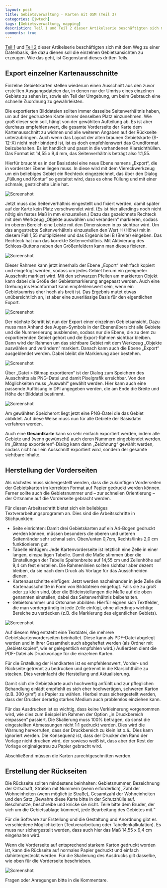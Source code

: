 ```yaml
---
layout: post
title: Gebietsverwaltung - Karten mit OSM (Teil 3)
categories: [jwtech]
tags: [Gebietsverwaltung, mapping]
description: Teil 1 und Teil 2 dieser Artikelserie beschäftigten sich mit dem Weg zu einer Datenbasis, die dazu dienen soll die einzelnen Gebietsansichten zu erzeugen. Wie das geht, ist Gegenstand dieses dritten Teils..
comments: true
---
```


[Teil 1](http://blog.stngl.net/jwtech/2015/12/28/gebietsverwaltung-karten-mit-osm-pt1/) und [Teil 2](http://blog.stngl.net/jwtech/2015/12/28/gebietsverwaltung-karten-mit-osm-pt2/) dieser Artikelserie beschäftigten sich mit dem Weg zu einer Datenbasis, die dazu dienen soll die einzelnen Gebietsansichten zu erzeugen. Wie das geht, ist Gegenstand dieses dritten Teils.

## Export einzelner Kartenausschnitte

Einzelne Gebietskarten stellen wiederum einen Ausschnitt aus den zuvor erstellten Ausgangsdateien dar, in denen nur der Umriss eines einzelnen Gebiets zu sehen ist, sowie ein Teil der Umgebung, um beim Gebrauch eine schnelle Zuordnung zu gewährleisten.

Die exportierten Bilddateien sollten immer dasselbe Seitenverhältnis haben, um auf der gedruckten Karte immer denselben Platz einzunehmen. Wie groß dieser sein soll, hängt von der gewählten Aufteilung ab. Es ist aber durchaus empfehlenswert, die gesamte Vorderseite der Karte dem Kartenausschnitt zu widmen und alle weiteren Angaben auf der Rückseite unterzubringen. Auch wenn das Layout der alten braunen Gebietskarte (S-12-X) nicht mehr bindend ist, ist es doch empfehlenswert das Grundformat beizubehalten. Es ist handlich und passt in die vorhandenen Klarsichthüllen. Das Format ist 14,55 x 9,4 mm, das Seitenverhältnis beträgt also 1:1,55.

Hierfür braucht es in der Basisdatei eine neue Ebene namens „Export“, die in vorderster Ebene liegen muss. In diese wird mit dem Viereckwerkzeug um ein beliebiges Gebiet ein Rechteck eingezeichnet, das über den Dialog „Füllung und Kontur“ so gestaltet wird, dass es ohne Füllung und mit einer schmale, gestrichelte Linie hat.

![Screenshot](http://stngl.net/assets/201512/thg_karten_screen015.png)

Jetzt muss das Seitenverhältnis eingestellt und fixiert werden, damit später auf der Karte kein Platz verschwendet wird. (Es ist hier allerdings noch nicht nötig ein festes Maß in mm einzustellen.) Dazu das gezeichnete Rechteck mit dem Werkzeug „Objekte auswählen und verändern“ markieren, sodass im oberen Bereich eine Leiste mit den Dimensionen in px sichtbar wird. Um das angestrebte Seitenverhältnis einzustellen den Wert H (Höhe) mit in diesem Fall 1,55 multiplizieren und das Ergebnis bei B (Breite) eingeben. Das Rechteck hat nun das korrekte Seitenverhältnis. Mit Aktivierung des Schloss-Buttons neben den Größenfeldern kann man dieses fixieren.

![Screenshot](http://stngl.net/assets/201512/thg_karten_screen016.png)

Dieser Rahmen kann jetzt innerhalb der Ebene „Export“ mehrfach kopiert und eingefügt werden, sodass um jedes Gebiet herum ein geeigneter Ausschnitt markiert wird. Mit den schwarzen Pfeilen am markierten Objekt kann dabei die Größe der Gebietsmarkierung angepasst werden. Auch eine Drehung ins Hochformart kann empfehlenswert sein, wenn ein Gebietsumriss eher hoch als breit ist. Das Ergebnis mutet etwas unübersichtlich an, ist aber eine zuverlässige Basis für den eigentlichen Export.

![Screenshot](http://stngl.net/assets/201512/thg_karten_screen017.png)

Der nächste Schritt ist nun der Export einer einzelnen Gebietsansicht. Dazu muss man Anhand des Augen-Symbols in der Ebenenübersicht alle Gebiete und die Nummerierung ausblenden, sodass nur die Ebene, die zu dem zu exportierenden Gebiet gehört und die Export-Rahmen sichtbar bleiben. Dann wird der Rahmen um das sichtbare Gebiet mit dem Werkzeug „Objekte auswählen und verändern“ markiert. Danach kann auch die Ebene „Export“ ausgeblendet werden. Dabei bleibt die Markierung aber bestehen.

![Screenshot](http://stngl.net/assets/201512/thg_karten_screen018.png)

Über „Datei > Bitmap exportieren“ ist der Dialog zum Speichern des Ausschnitts als PNG-Datei und damit Pixelgrafik erreichbar. Von den Möglichkeiten muss „Auswahl“ gewählt werden. Hier kann auch eine passende Auflösung in DPI angegeben werden, die am Ende die Breite und Höhe der Bilddatei bestimmt.

![Screenshot](http://stngl.net/assets/201512/thg_karten_screen019.png)

Am gewählten Speicherort liegt jetzt eine PNG-Datei die das Gebiet abbildet. Auf diese Weise muss nun für alle Gebiete der Basisdatei verfahren werden.

Auch eine **Gesamtkarte** kann so sehr einfach exportiert werden, indem alle Gebiete und (wenn gewünscht) auch deren Nummern eingeblendet werden. Im „Bitmap exportieren“-Dialog kann dann „Zeichnung“ gewählt werden, sodass nicht nur ein Ausschnitt exportiert wird, sondern der gesamte sichtbare Inhalte.

## Herstellung der Vorderseiten

Als nächstes muss sichergestellt werden, dass die zukünftigen Vorderseiten der Gebietskarten im korrekten Format auf Papier gedruckt werden können. Ferner sollte auch die Gebietsnummer und – zur schnellen Orientierung – der Ortsname auf die Vorderseite gebracht werden.

Für diesen Arbeitsschritt bietet sich ein beliebiges Textverarbeitungsprogramm an. Dies sind die Arbeitsschritte in Stichpunkten:

  * Seite einrichten: Damit drei Gebietskarten auf ein A4-Bogen gedruckt werden können, müssen besonders die oberen und unteren Seitenränder sehr schmal sein. Oben/unten 0,7cm, Rechts/links 2,0 cm funktionieren gut
  * Tabelle einfügen: Jede Kartenvorderseite ist letztlich eine Zelle in einer langen, einspaltigen Tabelle. Damit die Maße stimmen über die Einstellungen der Tabelle Spaltenbreite auf 14,55 cm und Zellenhöhe auf 9,4 cm fest einstellen. Die Rahmenlinien sollten sichtbar aber dezent bleiben, da sie nach dem Druck als Vorlage für das Ausschneiden dienen.
  * Kartenausschnitte einfügen: Jetzt werden nacheinander in jede Zelle die Kartenausschnitte in Form von Bilddateien eingefügt. Falls sie zu groß oder zu klein sind, über die Bildeinstellungen die Maße auf die oben genannten einstellen, dabei das Seitenverhältnis beibehalten.
  * Gebietsnummer und Ortsname abbilden: Hierfür eignen sich Textfelder, die man vordergründig in jede Zelle einfügt, ohne allerdings wichtige Bereiche zu verdecken (z.B. die Markierung des eigentlichen Gebiets).
  
![Screenshot](http://stngl.net/assets/201512/thg_karten_screen020.png)

Auf diesem Weg entsteht eine Textdatei, die mehrere Gebietskartenvorderseiten beinhaltet. Diese kann als PDF-Datei abgelegt werden und in Ihrer Gesamtheit auch abgeheftet werden (als Ordner mit „Gebietskopien“, wie er gelegentlich empfohlen wird.) Außerdem dient die PDF-Datei als Druckvorlage für die einzelnen Karten.

Für die Erstellung der Handkarten ist es empfehlenswert, Vorder- und Rückseite getrennt zu bedrucken und getrennt in die Klarsichthülle zu stecken. Dies vereinfacht die Herstellung und Aktualisierung.

Damit sich die Gebietskarte auch hochwertig anfühlt und zur pfleglichen Behandlung einlädt empfiehlt es sich eher hochwertigen, schweren Karton (z.B. 300 g/m²) als Papier zu wählen. Hierbei muss sichergestellt werden, dass der Drucker derartig starkes Medium auch problemlos einziehen kann.

Für das Ausdrucken ist es wichtig, dass keine Verkleinerung vorgenommen wird, wie dies zum Beispiel im Rahmen der Option „in Druckbereich einpassen“ passiert. Die Skalierung muss 100% betragen, da sonst die eingestellten Abmessungen nicht 1:1 gedruckt werden. Dies wird die Warnung hervorrufen, dass der Druckbereich zu klein ist o.ä.. Dies kann ignoriert werden. Die Konsequenz ist, dass der Drucker den Rand der Vorlage nicht drucken wird, der sowieso weiß ist, dass aber der Rest der Vorlage originalgetreu zu Papier gebracht wird.

Abschließend müssen die Karten zurechtgeschnitten werden.

## Erstellung der Rückseiten

Die Rückseite sollten mindestens beinhalten: Gebietsnummer, Bezeichnung der Ortschaft, Straßen mit Nummern (wenn erforderlich), Zahl der Wohneinheiten (wenn möglich je Straße), Gesamtzahl der Wohneinheiten und den Satz „Bewahre diese Karte bitte in der Schutzhülle auf. Beschmutze, beschreibe und knicke sie nicht. Teile bitte dem Bruder, der sich um die Gebietsablage kümmert, jede Bearbeitung des Gebietes mit.“

Für die Software zur Erstellung und die Gestaltung und Anordnung gibt es verschiedene Möglichkeiten (Textverarbeitung oder Tabellenkalkulation). Es muss nur sichergestellt werden, dass auch hier das Maß 14,55 x 9,4 cm eingehalten wird.

Wenn die Vorderseite auf entsprechend starkem Karton gedruckt worden ist, kann die Rückseite auf normales Papier gedruckt und einfach dahintergesteckt werden. Für die Skalierung des Ausdrucks gilt dasselbe, wie oben für die Vorderseite beschrieben.

![Screenshot](http://stngl.net/assets/201512/thg_karten_screen021.png)

Fragen oder Anregungen bitte in die Kommentare.
